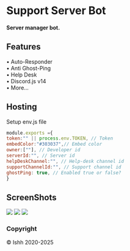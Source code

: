 # Support Server Bot
__Server manager bot.__

<h2><b>Features</b></h2>
• Auto-Responder<br>
• Anti Ghost-Ping<br>
• Help Desk<br>
• Discord.js v14<br>
• More...


<h2><b>Hosting</b></h2>
Setup   env.js  file

```js
module.exports ={
token:"" || process.env.TOKEN, // Token
embedColor:"#303037",// Embed color
owner:[""], // Developer id
serverId:"", // Server id
helpDeskChannel:"", // Help-desk channel id
supportChannelId:"", // Support channel id
ghostPing: true, // Enabled true or false?
}
```

<h2>ScreenShots</h2>
<img src="https://cdn.discordapp.com/attachments/1017606741908795476/1026865540595191859/Screenshot_2022-10-04-20-06-51-187_com.discord.png">

<img src="https://cdn.discordapp.com/attachments/1017606741908795476/1026865554667081788/Screenshot_2022-10-04-20-06-24-494_com.discord.png">

<img src="https://cdn.discordapp.com/attachments/1017606741908795476/1026865554277023754/Screenshot_2022-10-04-20-06-35-633_com.discord.png">

<h3>Copyright</h3>
© Ishh 2020-2025
